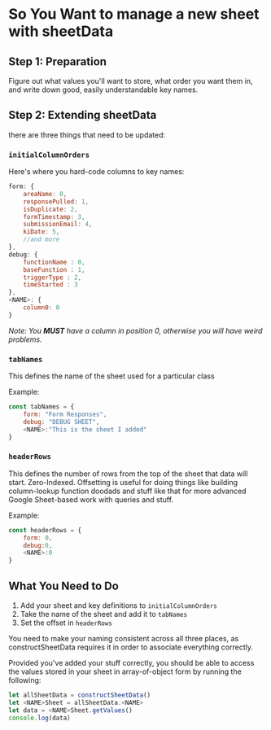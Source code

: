 # So You Want to manage a new sheet with sheetData

## Step 1:  Preparation

Figure out what values you'll want to store, what order you want them in, and write down good, easily understandable key names.

## Step 2: Extending sheetData

there are three things that need to be updated:

### ``initialColumnOrders``

Here's where you hard-code columns to key names:

```js
form: {
    areaName: 0,
    responsePulled: 1,
    isDuplicate: 2,
    formTimestamp: 3,
    submissionEmail: 4,
    kiDate: 5,
    //and more
},
debug: {
    functionName : 0,
    baseFunction : 1,
    triggerType : 2,
    timeStarted : 3
},
<NAME>: {
    column0: 0
}
```

*Note: You __MUST__ have a column in position 0, otherwise you will have weird problems.*

### ``tabNames``

This defines the name of the sheet used for a particular class

Example:

```js
const tabNames = {
    form: "Form Responses",
    debug: "DEBUG SHEET",
    <NAME>:"This is the sheet I added"
}
```

### ``headerRows``

This defines the number of rows from the top of the sheet that data will start.  Zero-Indexed.
Offsetting is useful for doing things like building column-lookup function doodads and stuff like that for more advanced Google Sheet-based work with queries and stuff.

Example:

```js
const headerRows = {
    form: 0,
    debug:0,
    <NAME>:0
}
```

## What You Need to Do

1. Add your sheet and key definitions to ``initialColumnOrders``
2. Take the name of the sheet and add it to ``tabNames``
3. Set the offset in ``headerRows``

You need to make your naming consistent across all three places, as constructSheetData requires it in order to associate everything correctly.

Provided you've added your stuff correctly, you should be able to access the values stored in your sheet in array-of-object form by running the following:

```js
let allSheetData = constructSheetData()
let <NAME>Sheet = allSheetData.<NAME>
let data = <NAME>Sheet.getValues()
console.log(data)
```
